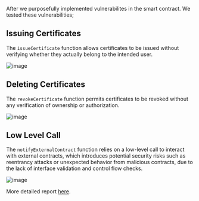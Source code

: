 After we purposefully implemented vulnerabilites in the smart contract. We tested these vulnerabilities;

## Issuing Certificates
The `issueCertificate` function allows certificates to be issued without verifying whether they actually belong to the intended user.

![image](https://github.com/user-attachments/assets/966a8093-fe9d-49c6-b3a2-ef52a676e393)
        
## Deleting Certificates
The `revokeCertificate` function permits certificates to be revoked without any verification of ownership or authorization.

![image](https://github.com/user-attachments/assets/121fde3a-ce5b-4931-947b-6142950581f6)
    
## Low Level Call
The `notifyExternalContract` function relies on a low-level call to interact with external contracts, which introduces potential security risks such as reentrancy attacks or unexpected behavior from malicious contracts, due to the lack of interface validation and control flow checks.

![image](https://github.com/user-attachments/assets/89da625c-30cd-4d6c-aedf-b2f6bee98ef7)


More detailed report [here](https://github.com/SMUGLER79/Cerify-Audit-Verification-Workflow/tree/main/Task2%3A%20Auditing%20Contract).
